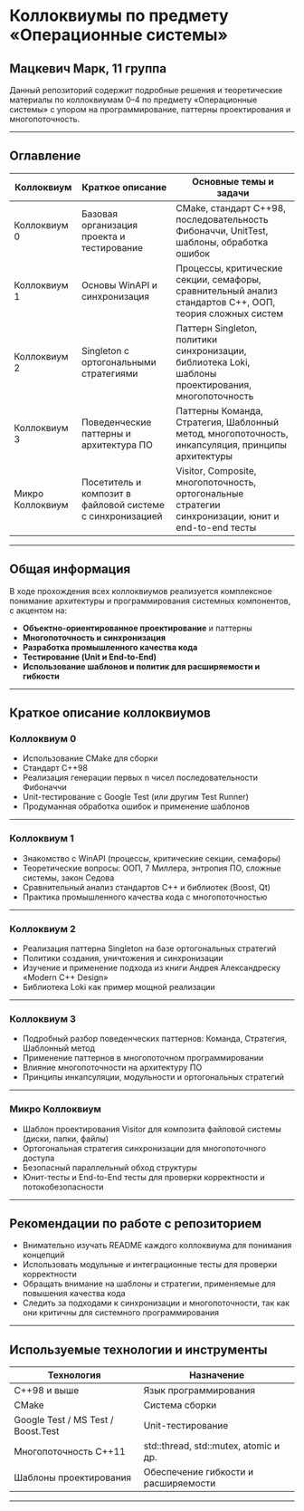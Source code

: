 # Коллоквиумы по предмету «Операционные системы»
## Мацкевич Марк, 11 группа

Данный репозиторий содержит подробные решения и теоретические материалы по коллоквиумам 0–4 по предмету «Операционные системы» с упором на программирование, паттерны проектирования и многопоточность.

---

## Оглавление

| Коллоквиум      | Краткое описание                                   | Основные темы и задачи                                     |
|-----------------|---------------------------------------------------|-----------------------------------------------------------|
| Коллоквиум 0    | Базовая организация проекта и тестирование       | CMake, стандарт C++98, последовательность Фибоначчи, UnitTest, шаблоны, обработка ошибок |
| Коллоквиум 1    | Основы WinAPI и синхронизация                      | Процессы, критические секции, семафоры, сравнительный анализ стандартов C++, ООП, теория сложных систем |
| Коллоквиум 2    | Singleton с ортогональными стратегиями             | Паттерн Singleton, политики синхронизации, библиотека Loki, шаблоны проектирования, многопоточность |
| Коллоквиум 3    | Поведенческие паттерны и архитектура ПО            | Паттерны Команда, Стратегия, Шаблонный метод, многопоточность, инкапсуляция, принципы архитектуры |
| Микро Коллоквиум  | Посетитель и композит в файловой системе с синхронизацией | Visitor, Composite, многопоточность, ортогональные стратегии синхронизации, юнит и end-to-end тесты |

---

## Общая информация

В ходе прохождения всех коллоквиумов реализуется комплексное понимание архитектуры и программирования системных компонентов, с акцентом на:

- **Объектно-ориентированное проектирование** и паттерны
- **Многопоточность и синхронизация**
- **Разработка промышленного качества кода**
- **Тестирование (Unit и End-to-End)**
- **Использование шаблонов и политик для расширяемости и гибкости**

---

## Краткое описание коллоквиумов

### Коллоквиум 0  
- Использование CMake для сборки  
- Стандарт C++98  
- Реализация генерации первых n чисел последовательности Фибоначчи  
- Unit-тестирование с Google Test (или другим Test Runner)  
- Продуманная обработка ошибок и применение шаблонов  

---

### Коллоквиум 1  
- Знакомство с WinAPI (процессы, критические секции, семафоры)  
- Теоретические вопросы: ООП, 7 Миллера, энтропия ПО, сложные системы, закон Седова  
- Сравнительный анализ стандартов C++ и библиотек (Boost, Qt)  
- Практика промышленного качества кода с многопоточностью  

---

### Коллоквиум 2  
- Реализация паттерна Singleton на базе ортогональных стратегий  
- Политики создания, уничтожения и синхронизации  
- Изучение и применение подхода из книги Андрея Александреску «Modern C++ Design»  
- Библиотека Loki как пример мощной реализации  

---

### Коллоквиум 3  
- Подробный разбор поведенческих паттернов: Команда, Стратегия, Шаблонный метод  
- Применение паттернов в многопоточном программировании  
- Влияние многопоточности на архитектуру ПО  
- Принципы инкапсуляции, модульности и ортогональных стратегий  

---

### Микро Коллоквиум 
- Шаблон проектирования Visitor для композита файловой системы (диски, папки, файлы)  
- Ортогональная стратегия синхронизации для многопоточного доступа  
- Безопасный параллельный обход структуры  
- Юнит-тесты и End-to-End тесты для проверки корректности и потокобезопасности  

---

## Рекомендации по работе с репозиторием

- Внимательно изучать README каждого коллоквиума для понимания концепций  
- Использовать модульные и интеграционные тесты для проверки корректности  
- Обращать внимание на шаблоны и стратегии, применяемые для повышения качества кода  
- Следить за подходами к синхронизации и многопоточности, так как они критичны для системного программирования  

---

## Используемые технологии и инструменты

| Технология          | Назначение                                   |
|---------------------|----------------------------------------------|
| C++98 и выше        | Язык программирования                        |
| CMake               | Система сборки                               |
| Google Test / MS Test / Boost.Test | Unit-тестирование               |
| Многопоточность C++11| std::thread, std::mutex, atomic и др.       |
| Шаблоны проектирования | Обеспечение гибкости и расширяемости       |

---
